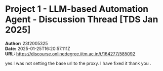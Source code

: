 # Project 1 - LLM-based Automation Agent - Discussion Thread [TDS Jan 2025]

**Author:** 23f2005325  
**Date:** 2025-01-25T16:20:57.111Z  
**URL:** https://discourse.onlinedegree.iitm.ac.in/t/164277/585092

yes I was not setting the base url to the proxy. I have fixed it thank you .
